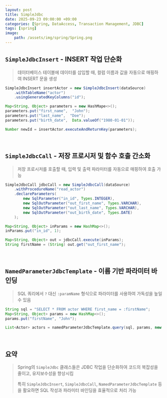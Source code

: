 ```yaml
---
layout: post
title: SimpleJdbc
date: 2025-09-23 09:00:00 +09:00
categories: [Spring, DataAccess, Transaction Management, JDBC]
tags: [spring]
image:
    path: /assets/img/spring/Spring.png
---
```


## `SimpleJdbcInsert` - INSERT 작업 단순화

> 데이터베이스 테이블에 데이터를 삽입할 때, 컬럼 이름과 값을 자동으로 매핑하여 INSERT 문을 생성

```java
SimpleJdbcInsert insertActor = new SimpleJdbcInsert(dataSource)
    .withTableName("actor")
    .usingGeneratedKeyColumns("id");

Map<String, Object> parameters = new HashMape<>();
parameters.put("first_name",  "John");
parameters.put("last_name",  "Doe");
parameters.put("birth_date",  Data.valueOf("1980-01-01"));

Number newId = insertActor.executeAndReturnKey(parameters);
```

<br>

## `SimpleJdbcCall` - 저장 프로시저 및 함수 호출 간소화

> 저장 프로시저를 호출할 때, 입력 및 출력 파라미터를 자동으로 매핑하여 호출 가능

```java
SimpleJdbcCall jdbcCall = new SimpleJdbcCall(dataSource)
    .withProcedureName("read_actor")
    .declareParameters(
        new SqlParameter("in_id", Types.INTEGER),
        new SqlOutParameter("out_first_name", Types.VARCHAR),
        new SqlOutParameter("out_last_name", Types.VARCHAR),
        new SqlOutParameter("out_birth_date", Types.DATE)
    );

Map<String, Object> inParams = new HashMap<>();
inParams.put("in_id", 1);

Map<String, Object> out = jdbcCall.execute(inParams);
String firstName = (String) out.get("out_first_name");
```

<br>

## `NamedParameterJdbcTemplate` - 이름 기반 파라미터 바인딩

> SQL 쿼리에서 `?` 대신 `:paramName` 형식으로 파라미터를 사용하여 가독성을 높일 수 있음

```java
String sql = "SELECT * FROM actor WHERE first_name = :firstName";
Map<String, Object> params = new HashMap<>();
params.put("firstName", "John");

List<Actor> actors = namedParameterJdbcTemplate.query(sql, params, new ActorRowMapper());
```

<br>

## 요약

> Spring의 `SimpleJdbc` 클래스들은 JDBC 작업을 단순화하여 코드의 복잡성을 줄이고, 유지보수성을 향상시킴
>
> 특히 `SimpleJdbcInsert`, `SimpleJdbcCall`, `NamedParameterJdbcTemplate` 등을 활요하면 SQL 작성과 파라미터 바인딩을 효율적으로 처리 가능